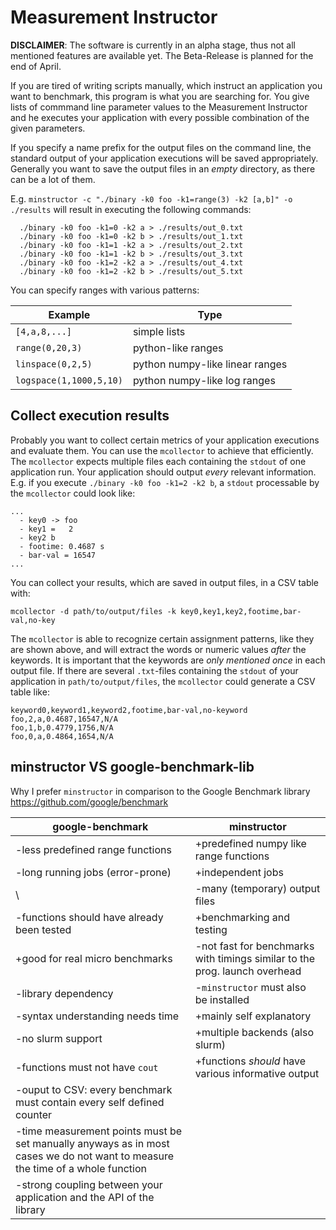 # Measurement Instructor

**DISCLAIMER**: The software is currently in an alpha stage, thus not
all mentioned features are available yet. The Beta-Release is planned
for the end of April.

If you are tired of writing scripts manually, which instruct
an application you want to benchmark, this program is what
you are searching for. You give lists of commmand line parameter
values to the Measurement Instructor and he executes your
application with every possible combination of the given parameters.

If you specify a name prefix for the output files on the command line, the
standard output of your application executions will be saved appropriately.
Generally you want to save the output files in an *empty* directory, as
there can be a lot of them.

E.g. `minstructor -c "./binary -k0 foo -k1=range(3) -k2 [a,b]" -o ./results`
will result in executing the following commands:

```shell
  ./binary -k0 foo -k1=0 -k2 a > ./results/out_0.txt
  ./binary -k0 foo -k1=0 -k2 b > ./results/out_1.txt
  ./binary -k0 foo -k1=1 -k2 a > ./results/out_2.txt
  ./binary -k0 foo -k1=1 -k2 b > ./results/out_3.txt
  ./binary -k0 foo -k1=2 -k2 a > ./results/out_4.txt
  ./binary -k0 foo -k1=2 -k2 b > ./results/out_5.txt
```

You can specify ranges with various patterns:

**Example**               | **Type**
--------------------------|-------------------------
`[4,a,8,...]`             | simple lists
`range(0,20,3)`           | python-like ranges
`linspace(0,2,5)`         | python numpy-like linear ranges
`logspace(1,1000,5,10)`   | python numpy-like log ranges

## Collect execution results
Probably you want to collect certain metrics of your application executions
and evaluate them. You can use the `mcollector` to achieve that efficiently.
The `mcollector` expects multiple files each containing the `stdout` of one
application run. Your application should output *every* relevant information.
E.g. if you execute `./binary -k0 foo -k1=2 -k2 b`, a `stdout` processable 
by the `mcollector` could look like:

```shell
...
  - key0 -> foo
  - key1 =   2
  - key2 b
  - footime: 0.4687 s
  - bar-val = 16547
...
```

You can collect your results, which are saved in output files, in a CSV table
with:
```
mcollector -d path/to/output/files -k key0,key1,key2,footime,bar-val,no-key
``` 
The `mcollector` is able to recognize certain assignment patterns, like they are
shown above, and will extract the words or numeric values *after* the keywords. It
is important that the keywords are *only mentioned once* in each output file. If
there are several `.txt`-files containing the `stdout` of your application in
`path/to/output/files`, the `mcollector` could generate a CSV table like:

```
keyword0,keyword1,keyword2,footime,bar-val,no-keyword
foo,2,a,0.4687,16547,N/A
foo,1,b,0.4779,1756,N/A
foo,0,a,0.4864,1654,N/A
```

## minstructor VS google-benchmark-lib
Why I prefer `minstructor` in comparison to the Google Benchmark library
https://github.com/google/benchmark

**google-benchmark**              | **minstructor**
----------------------------------|---------------------------------------------
-less predefined range functions  | +predefined numpy like range functions
-long running jobs (error-prone)  | +independent jobs
\                                 | -many (temporary) output files
-functions should have already been tested  | +benchmarking and testing
+good for real micro benchmarks   | -not fast for benchmarks with timings similar to the prog. launch overhead
-library dependency               | -`minstructor` must also be installed
-syntax understanding needs time  | +mainly self explanatory
-no slurm support                 | +multiple backends (also slurm)
-functions must not have `cout`   | +functions *should* have various informative output
-ouput to CSV: every benchmark must contain every self defined counter | 
-time measurement points must be set manually anyways as in most cases we do not want to measure  the time of a whole function | 
-strong coupling between your application and the API of the library | 
